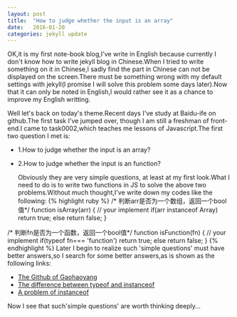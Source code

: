 ```yaml
---
layout: post
title:  "How to judge whether the input is an array"
date:   2016-01-20 
categories: jekyll update
---
```

OK,it is my first note-book blog,I've write in English because currently I don't know how to write jekyll blog in Chinese.When I tried to write something on it in Chinese,I sadly find the part in Chinese can not be displayed on the screen.There must be something wrong with my default settings with jekyll(I promise I will solve this problem some days later).Now that it can only be noted in English,I would rather see it as a chance to improve my English writting.

 Well let's back on today's theme.Recent days I've study at Baidu-ife on github.The first task I've jumped over, though I am still a freshman of front-end.I came to task0002,which teaches me lessons of Javascript.The first two question I met is:

 * 1.How to judge whether the input is an array?
 * 2.How to judge whether the input is an function?

   Obviously they are very simple questions, at least at my first look.What I need to do is to write two functions in JS to solve the above two problems.Without much thought,I've write down my codes like the following:
{% highlight ruby %}
 /* 判断arr是否为一个数组，返回一个bool值*/
   function isArray(arr)
   {
   // your implement
   if(arr instanceof Array)
   return true;
   else
   return false;
   }

 /* 判断fn是否为一个函数，返回一个bool值*/
   function isFunction(fn)
   {
   // your implement
   if(typeof fn=== 'function')
   return true;
   else
   return false;
   }
{% endhighlight %}
Later I begin to realize such 'simple questions' must have better answers,so I search for some better answers,as is shown as the following links:


* [The Github of Gaohaoyang](https://github.com/Gaohaoyang/baidu-ife-practice/blob/master/task0002/js/util.js)
* [The difference between typeof and instanceof](http://segmentfault.com/a/1190000000730982)
* [A problem of instanceof](http://www.cnblogs.com/huangxincheng/p/4176860.html)

Now I see that such'simple questions' are worth thinking deeply...
